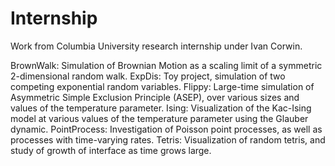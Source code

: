 # Internship
Work from Columbia University research internship under Ivan Corwin.

BrownWalk: Simulation of Brownian Motion as a scaling limit of a symmetric 2-dimensional random walk.
ExpDis: Toy project, simulation of two competing exponential random variables.
Flippy: Large-time simulation of Asymmetric Simple Exclusion Principle (ASEP), over various sizes and values of the temperature parameter.
Ising: Visualization of the Kac-Ising model at various values of the temperature parameter using the Glauber dynamic.
PointProcess: Investigation of Poisson point processes, as well as processes with time-varying rates.
Tetris: Visualization of random tetris, and study of growth of interface as time grows large.

